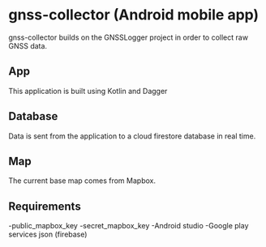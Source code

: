 <h1>gnss-collector (Android mobile app)</h1>
gnss-collector builds on the GNSSLogger project in order to collect raw GNSS data.

<h2>App</h2>
This application is built using Kotlin and Dagger

<h2>Database</h2>
Data is sent from the application to a cloud firestore database in real time.

<h2>Map</h2>
The current base map comes from Mapbox.

<h2>Requirements</h2>
-public_mapbox_key
-secret_mapbox_key
-Android studio
-Google play services json (firebase)
